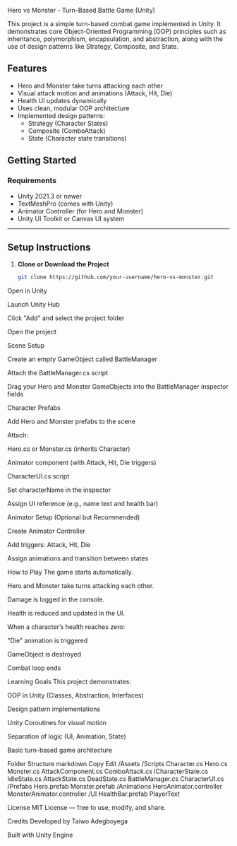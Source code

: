 Hero vs Monster - Turn-Based Battle Game (Unity)

This project is a simple turn-based combat game implemented in Unity. It demonstrates core Object-Oriented Programming (OOP) principles such as inheritance, polymorphism, encapsulation, and abstraction, along with the use of design patterns like Strategy, Composite, and State.

##  Features

- Hero and Monster take turns attacking each other
- Visual attack motion and animations (Attack, Hit, Die)
- Health UI updates dynamically
- Uses clean, modular OOP architecture
- Implemented design patterns:
  - Strategy (Character States)
  - Composite (ComboAttack)
  - State (Character state transitions)


##  Getting Started

###  Requirements

- Unity 2021.3 or newer
- TextMeshPro (comes with Unity)
- Animator Controller (for Hero and Monster)
- Unity UI Toolkit or Canvas UI system

---

## Setup Instructions

1. **Clone or Download the Project**

   ```bash
   git clone https://github.com/your-username/hero-vs-monster.git
Open in Unity

Launch Unity Hub

Click "Add" and select the project folder

Open the project

Scene Setup

Create an empty GameObject called BattleManager

Attach the BattleManager.cs script

Drag your Hero and Monster GameObjects into the BattleManager inspector fields

Character Prefabs

Add Hero and Monster prefabs to the scene

Attach:

Hero.cs or Monster.cs (inherits Character)

Animator component (with Attack, Hit, Die triggers)

CharacterUI.cs script

Set characterName in the inspector

Assign UI reference (e.g., name text and health bar)

Animator Setup (Optional but Recommended)

Create Animator Controller

Add triggers: Attack, Hit, Die

Assign animations and transition between states

 How to Play
The game starts automatically.

Hero and Monster take turns attacking each other.

Damage is logged in the console.

Health is reduced and updated in the UI.

When a character’s health reaches zero:

"Die" animation is triggered

GameObject is destroyed

Combat loop ends

 Learning Goals
This project demonstrates:

OOP in Unity (Classes, Abstraction, Interfaces)

Design pattern implementations

Unity Coroutines for visual motion

Separation of logic (UI, Animation, State)

Basic turn-based game architecture

 Folder Structure 
markdown
Copy
Edit
/Assets
  /Scripts
    Character.cs
    Hero.cs
    Monster.cs
    AttackComponent.cs
    ComboAttack.cs
    ICharacterState.cs
    IdleState.cs
    AttackState.cs
    DeadState.cs
    BattleManager.cs
    CharacterUI.cs
  /Prefabs
    Hero.prefab
    Monster.prefab
  /Animations
    HeroAnimator.controller
    MonsterAnimator.controller
  /UI
    HealthBar.prefab
    PlayerText
    
 License
MIT License — free to use, modify, and share.

 Credits
Developed by Taiwo Adegboyega

Built with Unity Engine
